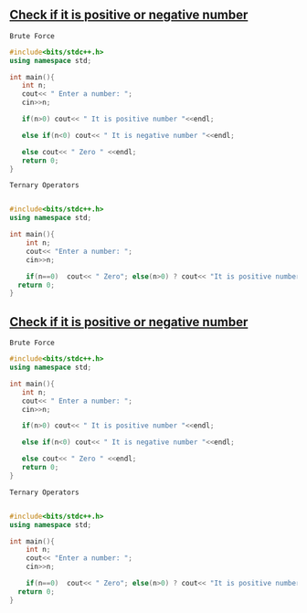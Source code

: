  ## [Check if it is positive or negative number](https://prepinsta.com/cpp-program/cpp-program-to-check-whether-a-number-is-positive-or-negative/)

 ```Brute Force```

 ```cpp
 #include<bits/stdc++.h>
using namespace std;

int main(){
    int n;
    cout<< " Enter a number: ";
    cin>>n;

    if(n>0) cout<< " It is positive number "<<endl;

    else if(n<0) cout<< " It is negative number "<<endl;

    else cout<< " Zero " <<endl;
    return 0;
}
```

```Ternary Operators```
``` cpp

#include<bits/stdc++.h>
using namespace std;

int main(){
    int n;
    cout<< "Enter a number: ";
    cin>>n;

    if(n==0)  cout<< " Zero"; else(n>0) ? cout<< "It is positive number": cout<< " It is negative number";
  return 0;
}
```
 ## [Check if it is positive or negative number](https://prepinsta.com/cpp-program/cpp-program-to-check-whether-a-number-is-positive-or-negative/)

 ```Brute Force```

 ```cpp
 #include<bits/stdc++.h>
using namespace std;

int main(){
    int n;
    cout<< " Enter a number: ";
    cin>>n;

    if(n>0) cout<< " It is positive number "<<endl;

    else if(n<0) cout<< " It is negative number "<<endl;

    else cout<< " Zero " <<endl;
    return 0;
}
```

```Ternary Operators```
``` cpp

#include<bits/stdc++.h>
using namespace std;

int main(){
    int n;
    cout<< "Enter a number: ";
    cin>>n;

    if(n==0)  cout<< " Zero"; else(n>0) ? cout<< "It is positive number": cout<< " It is negative number";
  return 0;
}
```
